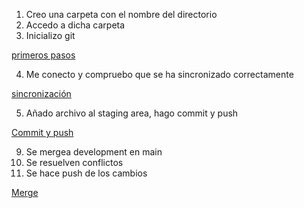 1. Creo una carpeta con el nombre del directorio
2. Accedo a dicha carpeta
3. Inicializo git

[primeros pasos](/screenshots/paso_1.png)

4. Me conecto y compruebo que se ha sincronizado correctamente

[sincronización](/screenshots/sincronizacion.png)

5. Añado archivo al staging area, hago commit y push

[Commit y push](/screenshots/sincronizacion.png)

9. Se mergea development en main
10. Se resuelven conflictos
11. Se hace push de los cambios  

[Merge](/screenshots/merge.png)